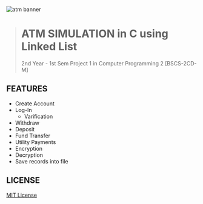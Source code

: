 ![atm banner](https://user-images.githubusercontent.com/101156843/235088809-80ec2615-e40c-4af3-be9a-9674d4bf2f55.png)

> # **ATM SIMULATION in C using Linked List**
> 2nd Year - 1st Sem Project 1 in Computer Programming 2 [BSCS-2CD-M]

## FEATURES
- Create Account
- Log-In
  - Varification
- Withdraw
- Deposit
- Fund Transfer
- Utility Payments
- Encryption
- Decryption
- Save records into file

## LICENSE
[MIT License](LISENCE)
